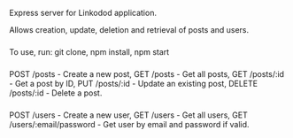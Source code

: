 Express server for Linkodod application.

Allows creation, update, deletion and retrieval of posts and users.

###
To use, run:
git clone,
npm install,
npm start

###
POST /posts - Create a new post,
GET /posts - Get all posts, 
GET /posts/:id - Get a post by ID, 
PUT /posts/:id - Update an existing post, 
DELETE /posts/:id - Delete a post.

###
POST /users - Create a new user,
GET /users - Get all users,
GET /users/:email/password - Get user by email and password if valid.
